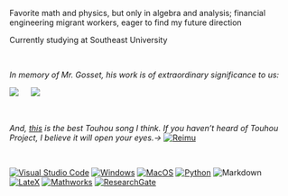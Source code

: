 Favorite math and physics, but only in algebra and analysis; financial engineering migrant workers, eager to find my future direction

Currently studying at Southeast University

<br>

_In memory of Mr. Gosset, his work is of extraordinary significance to us:_

![](http://latex.codecogs.com/svg.latex?t=\frac{\bar{X}-\mu}{\frac{S_n}{\sqrt(n)}})
&emsp;
![](http://latex.codecogs.com/svg.latex?f(x)=\frac{\Gamma(\frac{n+1}{2})}{\sqrt(n\pi)\Gamma(\frac{n}{2})}(1+\frac{x^2}{n})^{-\frac{n+1}{2}})

<br>

*And, [this](https://music.163.com/#/song?id=22636647) is the best Touhou song I think.*
*If you haven’t heard of Touhou Project, I believe it will open your eyes.→* [![Reimu](http://touhousupport.gitee.io/some-picture-and-gif/IMG_4293.gif)](https://zh.wikipedia.org/wiki/Touhou_Project)
 
 <br>
 
[![Visual Studio Code](https://img.shields.io/badge/Visual%20Studio%20Code-007ACC?logo=Visual+Studio+Code)](https://code.visualstudio.com/)
[![Windows](https://img.shields.io/badge/Windows-0078D6?logo=Windows)](https://www.microsoft.com/en-us/windows)
[![MacOS](https://img.shields.io/badge/MacOS-999999?logo=Apple&logoColor=white)](https://support.apple.com/zh-cn/macos)
[![Python](https://img.shields.io/badge/Python-3776AB?logo=Python&logoColor=white)](https://www.python.org/)
![Markdown](https://img.shields.io/badge/Markdown-000000?logo=Markdown&logoColor=white)
[![LateX](https://img.shields.io/badge/LateX-008080?logo=Latex)](https://www.latex-project.org/)
[![Mathworks](https://img.shields.io/badge/Mathworks-0076A8?logo=Mathworks)](https://www.mathworks.com/)
[![ResearchGate](https://img.shields.io/badge/ResearchGates-00CCBB?logo=ResearchGate&logoColor=white)](https://www.researchgate.net/profile/Yihang_He)
